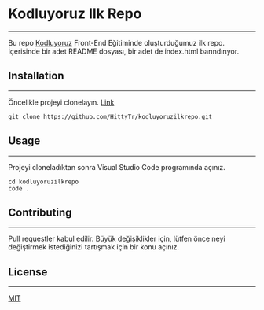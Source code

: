 # Kodluyoruz Ilk Repo
---
Bu repo [Kodluyoruz](https://www.kodluyoruz.org/) Front-End Eğitiminde oluşturduğumuz ilk repo. İçerisinde bir adet README dosyası, bir adet de index.html barındırıyor.
## Installation
---
Öncelikle projeyi clonelayın. [Link](https://github.com/HittyTr/kodluyoruzilkrepo.git)

```
git clone https://github.com/HittyTr/kodluyoruzilkrepo.git

```
## Usage
---
Projeyi cloneladıktan sonra Visual Studio Code programında açınız.

 ```
cd kodluyoruzilkrepo
code .

```
## Contributing
---
Pull requestler kabul edilir. Büyük değişiklikler için, lütfen önce neyi değiştirmek istediğinizi tartışmak için bir konu açınız.

## License
---
[MIT](https://choosealicense.com/licenses/mit/)